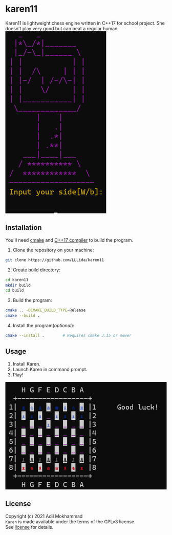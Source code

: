 # karen11
Karen11 is lightweight chess engine written in C++17 for school project. She doesn't play very good but can beat a regular human.
<br/>
![Karen in terminal](./assets/karen.png)

## Installation 
You'll need [cmake](https://cmake.org/) and [C++17 compiler](https://en.cppreference.com/w/cpp/compiler_support/17) to build the program.<br/>
1. Clone the repository on your machine:<br/>
```bash
git clone https://github.com/LLLida/karen11
```
2. Create build directory:<br/>
```bash
cd karen11
mkdir build
cd build
```
3. Build the program:<br/>
```bash
cmake .. -DCMAKE_BUILD_TYPE=Release
cmake --build .
```
4. Install the program(_optional_):<br/>
```bash
cmake --install .        # Requires cmake 3.15 or newer
```

## Usage
1. Install Karen.<br/>
2. Launch Karen in command prompt.<br/>
3. Play!<br/>

![Play with unicode output](./assets/play.png)

## License
Copyright (c) 2021 Adil Mokhammad<br/>
`Karen` is made available under the terms of the GPLv3 license.<br/>
See [license](https://www.gnu.org/licenses/gpl-3.0.en.html) for details.
